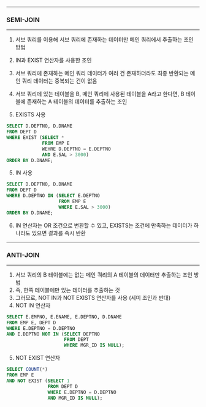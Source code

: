 -----
### SEMI-JOIN
-----
1. 서브 쿼리를 이용해 서브 쿼리에 존재하는 데이터만 메인 쿼리에서 추출하는 조인 방법
2. IN과 EXIST 연산자를 사용한 조인
3. 서브 쿼리에 존재하는 메인 쿼리 데이터가 여러 건 존재하더라도 최종 반환되는 메인 쿼리 데이터는 중복되는 건이 없음
4. 서브 쿼리에 있는 테이블을 B, 메인 쿼리에 사용된 테이블을 A라고 한다면, B 테이블에 존재하는 A 테이블의 데이터를 추출하는 조인

5. EXISTS 사용
```sql
SELECT D.DEPTNO, D.DNAME
FROM DEPT D
WHERE EXIST (SELECT *
             FROM EMP E
             WEHRE D.DEPTNO = E.DEPTNO
             AND E.SAL > 3000)
ORDER BY D.DNAME;
```

5. IN 사용
```sql
SELECT D.DEPTNO, D.DNAME
FROM DEPT D
WHERE D.DEPTNO IN (SELECT E.DEPTNO
                   FROM EMP E
                   WHERE E.SAL > 3000)
ORDER BY D.DNAME;
```

6. IN 연산자는 OR 조건으로 변환할 수 있고, EXISTS는 조건에 만족하는 데이터가 하나라도 있으면 결과를 즉시 반환

-----
### ANTI-JOIN
-----
1. 서브 쿼리의 B 테이블에는 없는 메인 쿼리의 A 테이블의 데이터만 추출하는 조인 방법
2. 즉, 한쪽 테이블에만 있는 데이터를 추출하는 것
3. 그러므로, NOT IN과 NOT EXISTS 연산자를 사용 (세미 조인과 반대)
4. NOT IN 연산자
```sql
SELECT E.EMPNO, E.ENAME, E.DEPTNO, D.DNAME
FROM EMP E, DEPT D
WHERE E.DEPTNO = D.DEPTNO
AND E.DEPTNO NOT IN (SELECT DEPTNO
                     FROM DEPT
                     WHERE MGR_ID IS NULL);
```
5. NOT EXIST 연산자
```sql
SELECT COUNT(*)
FROM EMP E
AND NOT EXIST (SELECT 1
               FROM DEPT D
               WHERE E.DEPTNO = D.DEPTNO
               AND MGR_ID IS NULL);
```
